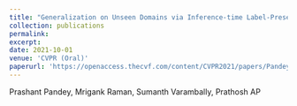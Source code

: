 ```yaml
---
title: "Generalization on Unseen Domains via Inference-time Label-Preserving Target Projections"
collection: publications
permalink:
excerpt:
date: 2021-10-01
venue: 'CVPR (Oral)'
paperurl: 'https://openaccess.thecvf.com/content/CVPR2021/papers/Pandey_Generalization_on_Unseen_Domains_via_Inference-Time_Label-Preserving_Target_Projections_CVPR_2021_paper.pdf'
---
```

Prashant Pandey, Mrigank Raman, Sumanth Varambally, Prathosh AP
